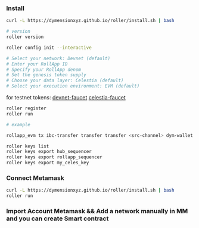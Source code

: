 ### Install

```bash
curl -L https://dymensionxyz.github.io/roller/install.sh | bash

# version
roller version
```

```bash
roller config init --interactive

# Select your network: Devnet (default)
# Enter your RollApp ID
# Specify your RollApp denom
# Set the genesis token supply
# Choose your data layer: Celestia (default)
# Select your execution environment: EVM (default)
```
for testnet tokens: [devnet-faucet](https://discord.com/channels/956961633165529098/1125047988247593010) [celestia-faucet](https://discord.com/channels/956961633165529098/1128048548999610451)

```bash
roller register
roller run

# example

rollapp_evm tx ibc-transfer transfer transfer <src-channel> dym-wallet 1000000000000000000<base-denom> — from rollapp_sequencer — keyring-backend test — home ~/.roller/rollapp — broadcast-mode block
```

```bash
roller keys list
roller keys export hub_sequencer
roller keys export rollapp_sequencer
roller keys export my_celes_key
```
### Connect Metamask

```bash
curl -L https://dymensionxyz.github.io/roller/install.sh | bash
roller run
```
### Import Account Metamask && Add a network manually in MM and you can create Smart contract
